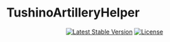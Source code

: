 # TushinoArtilleryHelper

<p align="center">
<a href="https://github.com/Skomich/TushinoArtilleryHelper/releases"><img src="https://img.shields.io/github/v/release/skomich/tushinoartilleryhelper?style=flat-square" alt="Latest Stable Version" /></a>
<a href="https://github.com/Skomich/TushinoArtilleryHelper/blob/main/LICENSE"><img src="https://img.shields.io/github/license/skomich/tushinoartilleryhelper?style=flat-square" alt="License" /></a>
</p>
